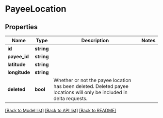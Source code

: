 # PayeeLocation

## Properties
Name | Type | Description | Notes
------------ | ------------- | ------------- | -------------
**id** | **string** |  | 
**payee_id** | **string** |  | 
**latitude** | **string** |  | 
**longitude** | **string** |  | 
**deleted** | **bool** | Whether or not the payee location has been deleted.  Deleted payee locations will only be included in delta requests. | 

[[Back to Model list]](../README.md#documentation-for-models) [[Back to API list]](../README.md#documentation-for-api-endpoints) [[Back to README]](../README.md)



